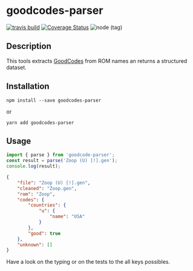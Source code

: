 # goodcodes-parser

[![travis build](https://img.shields.io/travis/jbdemonte/goodcodes-parser.svg)](https://travis-ci.org/jbdemonte/goodcodes-parser)
[![Coverage Status](https://coveralls.io/repos/github/jbdemonte/goodcodes-parser/badge.svg?branch=master)](https://coveralls.io/github/jbdemonte/goodcodes-parser?branch=master)
![node (tag)](https://img.shields.io/node/v/goodcodes-parser/latest.svg)

## Description

This tools extracts [GoodCodes](http://emulation.gametechwiki.com/index.php/GoodTools) from ROM names an returns a structured dataset.

## Installation

```
npm install --save goodcodes-parser
```
or
```
yarn add goodcodes-parser
```

## Usage

```typescript
import { parse } from 'goodcode-parser';
const result = parse('Zoop (U) [!].gen');
console.log(result);
```

```json
{
    "file": "Zoop (U) [!].gen",
    "cleaned": "Zoop.gen",
    "rom": "Zoop",
    "codes": {
        "countries": {
            "u": {
                "name": "USA"
            }
        },
        "good": true
    },
    "unknown": []
}
```

Have a look on the typing or on the tests to the all keys possibles.